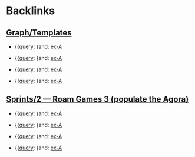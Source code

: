 
# Backlinks
## [Graph/Templates](<Graph/Templates.md>)
- {{[query](<query.md>): {and: [ex-A](<ex-A.md>)

- {{[query](<query.md>): {and: [ex-A](<ex-A.md>)

- {{[query](<query.md>): {and: [ex-A](<ex-A.md>)

- {{[query](<query.md>): {and: [ex-A](<ex-A.md>)

## [Sprints/2 — Roam Games 3 (populate the Agora)](<Sprints/2 — Roam Games 3 (populate the Agora).md>)
- {{[query](<query.md>): {and: [ex-A](<ex-A.md>)

- {{[query](<query.md>): {and: [ex-A](<ex-A.md>)

- {{[query](<query.md>): {and: [ex-A](<ex-A.md>)

- {{[query](<query.md>): {and: [ex-A](<ex-A.md>)

